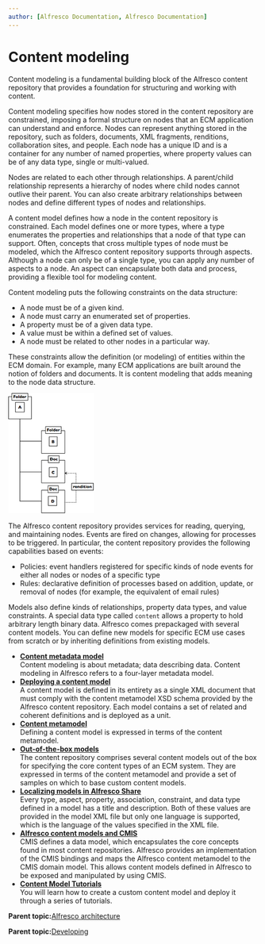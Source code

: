 ```yaml
---
author: [Alfresco Documentation, Alfresco Documentation]
---
```


# Content modeling

Content modeling is a fundamental building block of the Alfresco content repository that provides a foundation for structuring and working with content.

Content modeling specifies how nodes stored in the content repository are constrained, imposing a formal structure on nodes that an ECM application can understand and enforce. Nodes can represent anything stored in the repository, such as folders, documents, XML fragments, renditions, collaboration sites, and people. Each node has a unique ID and is a container for any number of named properties, where property values can be of any data type, single or multi-valued.

Nodes are related to each other through relationships. A parent/child relationship represents a hierarchy of nodes where child nodes cannot outlive their parent. You can also create arbitrary relationships between nodes and define different types of nodes and relationships.

A content model defines how a node in the content repository is constrained. Each model defines one or more types, where a type enumerates the properties and relationships that a node of that type can support. Often, concepts that cross multiple types of node must be modeled, which the Alfresco content repository supports through aspects. Although a node can only be of a single type, you can apply any number of aspects to a node. An aspect can encapsulate both data and process, providing a flexible tool for modeling content.

Content modeling puts the following constraints on the data structure:

-   A node must be of a given kind.
-   A node must carry an enumerated set of properties.
-   A property must be of a given data type.
-   A value must be within a defined set of values.
-   A node must be related to other nodes in a particular way.

These constraints allow the definition \(or modeling\) of entities within the ECM domain. For example, many ECM applications are built around the notion of folders and documents. It is content modeling that adds meaning to the node data structure.

![](../images/5-1.png)

The Alfresco content repository provides services for reading, querying, and maintaining nodes. Events are fired on changes, allowing for processes to be triggered. In particular, the content repository provides the following capabilities based on events:

-   Policies: event handlers registered for specific kinds of node events for either all nodes or nodes of a specific type
-   Rules: declarative definition of processes based on addition, update, or removal of nodes \(for example, the equivalent of email rules\)

Models also define kinds of relationships, property data types, and value constraints. A special data type called `content` allows a property to hold arbitrary length binary data. Alfresco comes prepackaged with several content models. You can define new models for specific ECM use cases from scratch or by inheriting definitions from existing models.

-   **[Content metadata model](../concepts/metadata-model.md)**  
Content modeling is about metadata; data describing data. Content modeling in Alfresco refers to a four-layer metadata model.
-   **[Deploying a content model](../concepts/content-model-deploy.md)**  
A content model is defined in its entirety as a single XML document that must comply with the content metamodel XSD schema provided by the Alfresco content repository. Each model contains a set of related and coherent definitions and is deployed as a unit.
-   **[Content metamodel](../concepts/metadata-model-define.md)**  
Defining a content model is expressed in terms of the content metamodel.
-   **[Out-of-the-box models](../concepts/content-model-preconfigured.md)**  
The content repository comprises several content models out of the box for specifying the core content types of an ECM system. They are expressed in terms of the content metamodel and provide a set of samples on which to base custom content models.
-   **[Localizing models in Alfresco Share](../concepts/content-model-localization-share.md)**  
Every type, aspect, property, association, constraint, and data type defined in a model has a title and description. Both of these values are provided in the model XML file but only one language is supported, which is the language of the values specified in the XML file.
-   **[Alfresco content models and CMIS](../concepts/content-model-cmis.md)**  
CMIS defines a data model, which encapsulates the core concepts found in most content repositories. Alfresco provides an implementation of the CMIS bindings and maps the Alfresco content metamodel to the CMIS domain model. This allows content models defined in Alfresco to be exposed and manipulated by using CMIS.
-   **[Content Model Tutorials](../concepts/dev-extensions-content-models-tutorials-intro.md)**  
You will learn how to create a custom content model and deploy it through a series of tutorials.

**Parent topic:**[Alfresco architecture](../concepts/alfresco-arch-about.md)

**Parent topic:**[Developing](../concepts/dev-for-developers.md)

